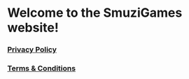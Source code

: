 # Welcome to the SmuziGames website!

### [Privacy Policy](/privacy_policy)
### [Terms & Conditions](/terms_and_conditions)
